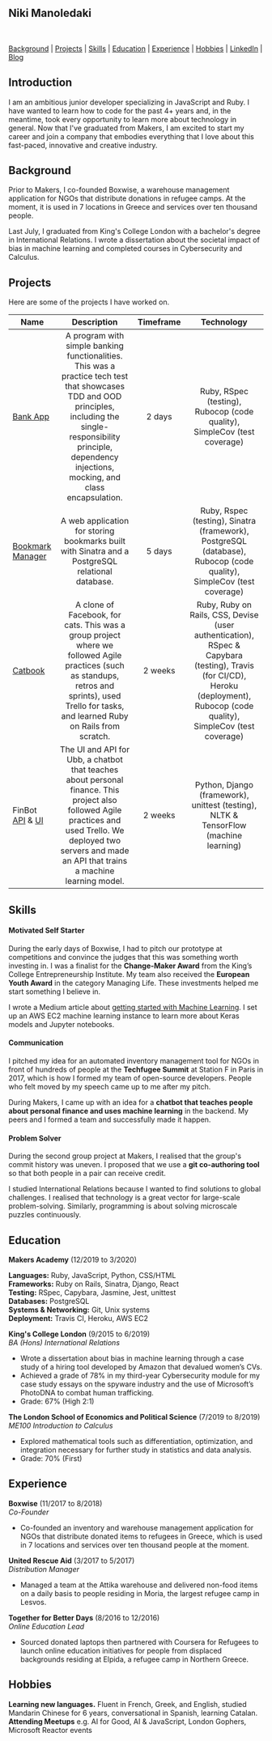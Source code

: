 ## Niki Manoledaki

<a href="https://sourcerer.io/nikimanoledaki"><img src="https://img.shields.io/badge/Ruby-293%20commits-orange.svg" alt=""></a> <a href="https://sourcerer.io/nikimanoledaki"><img src="https://img.shields.io/badge/JavaScript-186%20commits-orange.svg" alt=""></a> <a href="https://sourcerer.io/nikimanoledaki"><img src="https://img.shields.io/badge/CSS-161%20commits-orange.svg" alt=""></a> <a href="https://sourcerer.io/nikimanoledaki"><img src="https://img.shields.io/badge/Python-69%20commits-orange.svg" alt=""></a>

[Background](#background) | [Projects](#projects) | [Skills](#skills) | [Education](#education) | [Experience](#experience) | [Hobbies](#hobbies) | [LinkedIn](https://www.linkedin.com/in/niki-manoledaki-9b505111b/) | [Blog](https://medium.com/@niki.manoledaki)

## Introduction
I am an ambitious junior developer specializing in JavaScript and Ruby. I have wanted to learn how to code for the past 4+ years and, in the meantime, took every opportunity to learn more about technology in general. Now that I've graduated from Makers, I am excited to start my career and join a company that embodies everything that I love about this fast-paced, innovative and creative industry.

## Background

Prior to Makers, I co-founded Boxwise, a warehouse management application for NGOs that distribute donations in refugee camps. At the moment, it is used in 7 locations in Greece and services over ten thousand people. 

Last July, I graduated from King's College London with a bachelor's degree in International Relations. I wrote a dissertation about the societal impact of bias in machine learning and completed courses in Cybersecurity and Calculus.

## Projects
Here are some of the projects I have worked on.

| Name                                                                                                        |                                                                                                         Description                                                                                                         | Timeframe |                                                                                   Technology                                                                                   |
| ----------------------------------------------------------------------------------------------------------- | :-------------------------------------------------------------------------------------------------------------------------------------------------------------------------------------------------------------------------: | :-------: | :----------------------------------------------------------------------------------------------------------------------------------------------------------------------------: |
| [Bank App](https://github.com/nikimanoledaki/bank)                                                          | A program with simple banking functionalities. This was a practice tech test that showcases TDD and OOD principles, including the single-responsibility principle, dependency injections, mocking, and class encapsulation. |  2 days   |                                                    Ruby, RSpec (testing), Rubocop (code quality), SimpleCov (test coverage)                                                    |
| [Bookmark Manager](https://github.com/nikimanoledaki/bookmark_manager)                                      |                                                              A web application for storing bookmarks built with Sinatra and a PostgreSQL relational database.                                                               |  5 days   |                              Ruby, Rspec (testing), Sinatra (framework), PostgreSQL (database), Rubocop (code quality), SimpleCov (test coverage)                              |
| [Catbook](https://github.com/nikimanoledaki/acebook-catbook-inc)                                            |              A clone of Facebook, for cats. This was a group project where we followed Agile practices (such as standups, retros and sprints), used Trello for tasks, and learned Ruby on Rails from scratch.               |  2 weeks  | Ruby, Ruby on Rails, CSS, Devise (user authentication), RSpec & Capybara (testing), Travis (for CI/CD), Heroku (deployment), Rubocop (code quality), SimpleCov (test coverage) |
| FinBot [API](https://github.com/nikimanoledaki/finbot-api) & [UI](https://github.com/nikimanoledaki/finbot) |      The UI and API for Ubb, a chatbot that teaches about personal finance. This project also followed Agile practices and used Trello. We deployed two servers and made an API that trains a machine learning model.       |  2 weeks  |                                              Python, Django (framework), unittest (testing), NLTK & TensorFlow (machine learning)                                              |

## Skills

#### Motivated Self Starter
During the early days of Boxwise, I had to pitch our prototype at competitions and convince the judges that this was something worth investing in. I was a finalist for the **Change-Maker Award** from the King’s College Entrepreneurship Institute. My team also received the **European Youth Award** in the category Managing Life. These investments helped me start something I believe in.

I wrote a Medium article about [getting started with Machine Learning](https://medium.com/analytics-vidhya/machine-learning-for-beginners-84c23e090b18). I set up an AWS EC2 machine learning instance to learn more about Keras models and Jupyter notebooks.

#### Communication

I pitched my idea for an automated inventory management tool for NGOs in front of hundreds of people at the **Techfugee Summit** at Station F in Paris in 2017, which is how I formed my team of open-source developers. People who felt moved by my speech came up to me after my pitch.

During Makers, I came up with an idea for a **chatbot that teaches people about personal finance and uses machine learning** in the backend. My peers and I formed a team and successfully made it happen.
  
#### Problem Solver

During the second group project at Makers, I realised that the group's commit history was uneven. I proposed that we use a **git co-authoring tool** so that both people in a pair can receive credit.

I studied International Relations because I wanted to find solutions to global challenges. I realised that technology is a great vector for large-scale problem-solving. Similarly, programming is about solving microscale puzzles continuously.

## Education

**Makers Academy** (12/2019 to 3/2020)

**Languages:** Ruby, JavaScript, Python, CSS/HTML </br>
**Frameworks:** Ruby on Rails, Sinatra, Django, React</br>
**Testing:** RSpec, Capybara, Jasmine, Jest, unittest</br>
**Databases:** PostgreSQL</br>
**Systems & Networking:** Git, Unix systems</br>
**Deployment:** Travis CI, Heroku, AWS EC2

**King's College London** (9/2015 to 6/2019) </br>
_BA (Hons) International Relations_

- Wrote a dissertation about bias in machine learning through a case study of a hiring tool developed by Amazon that devalued women’s CVs.
- Achieved a grade of 78% in my third-year Cybersecurity module for my case study essays on the spyware industry and the use of Microsoft’s PhotoDNA to combat human trafficking.
- Grade: 67% (High 2:1)

**The London School of Economics and Political Science** (7/2019 to 8/2019) </br>
_ME100 Introduction to Calculus_

- Explored mathematical tools such as differentiation, optimization, and integration necessary for further study in statistics and data analysis.
- Grade: 70% (First)

## Experience

**Boxwise** (11/2017 to 8/2018)  
_Co-Founder_

- Co-founded an inventory and warehouse management application for NGOs that distribute donated items to refugees in Greece, which is used in 7 locations and services over ten thousand people at the moment.

**United Rescue Aid** (3/2017 to 5/2017)  
_Distribution Manager_

- Managed a team at the Attika warehouse and delivered non-food items on a daily basis to people residing in Moria, the largest refugee camp in Lesvos.

**Together for Better Days** (8/2016 to 12/2016)  
_Online Education Lead_

- Sourced donated laptops then partnered with Coursera for Refugees to launch online education initiatives for people from displaced backgrounds residing at Elpida, a refugee camp in Northern Greece.

## Hobbies

**Learning new languages.** Fluent in French, Greek, and English, studied Mandarin Chinese for 6 years, conversational in Spanish, learning Catalan.</br>
**Attending Meetups** e.g. AI for Good, AI & JavaScript, London Gophers, Microsoft Reactor events
